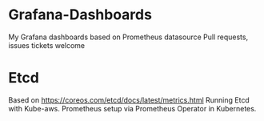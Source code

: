 # Grafana-Dashboards
My Grafana dashboards based on Prometheus datasource
Pull requests, issues tickets welcome

# Etcd 
Based on https://coreos.com/etcd/docs/latest/metrics.html
Running Etcd with Kube-aws. Prometheus setup via Prometheus Operator in Kubernetes.


